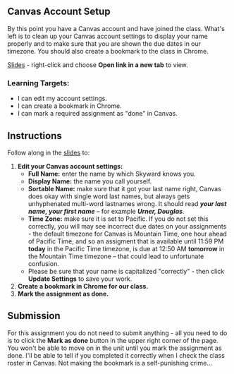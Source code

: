 [//]: # ( <p><iframe src="https://douglasurner.github.io/Common/canvas/account-setup/" width="100%" height="666px"></iframe></p> )

## Canvas Account Setup

By this point you have a Canvas account and have joined the class. What's left is to clean up your Canvas account settings to display your name properly and to make sure that you are shown the due dates in our timezone. You should also create a bookmark to the class in Chrome.

[Slides][slides] - right-click and choose **Open link in a new tab** to view.

### Learning Targets:

* I can edit my account settings.
* I can create a bookmark in Chrome.
* I can mark a required assignment as "done" in Canvas.

## Instructions

Follow along in the [slides][slides] to:

1. **Edit your Canvas account settings:**
   - **Full Name:** enter the name by which Skyward knows you.
   - **Display Name:** the name you call yourself.
   - **Sortable Name:** make sure that it got your last name right, Canvas does okay with single word last names, but always gets unhyphenated multi-word lastnames wrong. It should read ***your last name, your first name*** – for example ***Urner, Douglas***.
   - **Time Zone:** make sure it is set to Pacific. If you do not set this correctly, you will may see incorrect due dates on your assignments - the default timezone for Canvas is Mountain Time, one hour ahead of Pacific Time, and so an assigment that is available until 11:59 PM **today** in the Pacific Time timezone, is due at 12:50 AM **tomorrow** in the Mountain Time timezone – that could lead to unfortunate confusion.
   - Please be sure that your name is capitalized "correctly" - then click **Update Settings** to save your work.
1. **Create a bookmark in Chrome for our class.**
1. **Mark the assignment as done.**

## Submission

For this assignment you do not need to submit anything - all you need to do is to click the **Mark as done** button in the upper right corner of the page. You won't be able to move on in the unit until you mark the assignment as done. I'll be able to tell if you completed it correctly when I check the class roster in Canvas. Not making the bookmark is a self-punishing crime…

[slides]: https://docs.google.com/presentation/d/1OT6HbZ38VCHzFEzO930bLRSbbM5Be2P7hwd3itZWw5E/edit?usp=sharing
